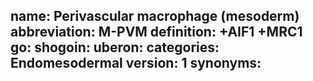 name: Perivascular macrophage (mesoderm)
abbreviation: M-PVM
definition: +AIF1 +MRC1
go:
shogoin: 
uberon:
categories: Endomesodermal
version: 1
synonyms:
---

